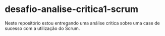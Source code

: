 # desafio-analise-critica1-scrum

Neste repositório estou entregando uma análise critica sobre uma case de sucesso com a utilização do Scrum.

